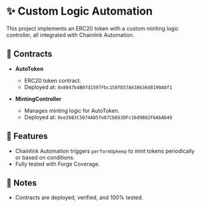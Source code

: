 # ✨ Custom Logic Automation

This project implements an ERC20 token with a custom minting logic controller, all integrated with Chainlink Automation.

## 🚀 Contracts

- **AutoToken**
  - ERC20 token contract.
  - Deployed at: `0x8047b4B07d1597Fbc158fD57A638636d8190A8f1`

- **MintingController**
  - Manages minting logic for AutoToken.
  - Deployed at: `0xe2bB3C5074A85fe87CbE63DFc16d9802F6AbAD49`

## 🔗 Features

- Chainlink Automation triggers `performUpkeep` to mint tokens periodically or based on conditions.
- Fully tested with Forge Coverage.

## 🔎 Notes

- Contracts are deployed, verified, and 100% tested.
